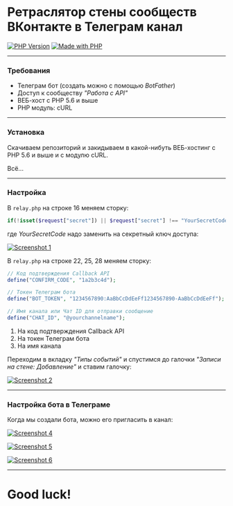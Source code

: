 # Ретраслятор стены сообществ ВКонтакте в Телеграм канал

[![PHP Version](https://img.shields.io/badge/php%20version-%3E%3D%205.6-8892BF)]()
[![Made with PHP](https://img.shields.io/badge/Made%20with-PHP-1f425f)]()

---

### Требования
* Телеграм бот (создать можно с помощью *BotFather*)
* Доступ к сообществу *"Работа с API"*
* ВЕБ-хост с PHP 5.6 и выше
* PHP модуль: cURL

---

### Установка

Скачиваем репозиторий и закидываем в какой-нибуть ВЕБ-хостинг с PHP 5.6 и выше и с модулю cURL.

Всё...

---

### Настройка

В `relay.php` на строке 16 меняем сторку:
```php
if(!isset($request["secret"]) || $request["secret"] !== "YourSecretCode") {
```
где *YourSecretCode* надо заменить на секретный ключ доступа:

[![Screenshot 1](https://i.imgur.com/nLs4wHs.png)](https://i.imgur.com/nLs4wHs.png)

В `relay.php` на строке 22, 25, 28 меняем сторку:
```php
// Код подтверждения Callback API
define("CONFIRM_CODE", "1a2b3c4d");

// Токен Телеграм бота
define("BOT_TOKEN", "1234567890:AaBbCcDdEeFf1234567890-AaBbCcDdEeFf");

// Имя канала или Чат ID для отправки сообщение
define("CHAT_ID", "@yourchannelname");
```
1. На код подтверждения Callback API
2. На токен Телеграм бота
3. На имя канала

Переходим в вкладку *"Типы событий"* и спустимся до галочки *"Записи на стене: Добавление"* и ставим галочку:

[![Screenshot 2](https://i.imgur.com/34dYqPi.png)](https://i.imgur.com/34dYqPi.png)

---

### Настройка бота в Телеграме

Когда мы создали бота, можно его пригласить в канал:

[![Screenshot 4](https://i.imgur.com/OY1Nt4q.png)](https://i.imgur.com/OY1Nt4q.png)

[![Screenshot 5](https://i.imgur.com/jKAmfsz.png)](https://i.imgur.com/jKAmfsz.png)

[![Screenshot 6](https://i.imgur.com/0WlBfTU.png)](https://i.imgur.com/0WlBfTU.png)

---

# Good luck!
